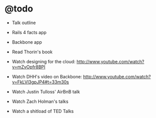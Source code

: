 @todo
=====

* Talk outline
* Rails 4 facts app
* Backbone app

* Read Thorin's book
* Watch designing for the cloud: http://www.youtube.com/watch?v=mZvOpfr8BPI
* Watch DHH's video on Backbone: http://www.youtube.com/watch?v=FkLVl3gpJP4#t=33m30s
* Watch Justin Tulloss' AirBnB talk
* Watch Zach Holman's talks
* Watch a shitload of TED Talks
